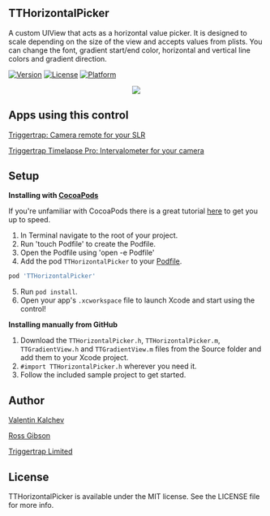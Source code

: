TTHorizontalPicker
-----
A custom UIView that acts as a horizontal value picker. It is designed to scale depending on the size of the view and accepts values from plists. You can change the font, gradient start/end color, horizontal and vertical line colors and gradient direction.
 
[![Version](https://img.shields.io/cocoapods/v/TTHorizontalPicker.svg?style=flat)](http://cocoapods.org/pods/TTHorizontalPicker)
[![License](https://img.shields.io/cocoapods/l/TTHorizontalPicker.svg?style=flat)](http://cocoapods.org/pods/TTHorizontalPicker)
[![Platform](https://img.shields.io/cocoapods/p/TTHorizontalPicker.svg?style=flat)](http://cocoapods.org/pods/TTHorizontalPicker)

<p align="center"><img src="https://github.com/TriggerTrap/TTHorizontalPicker/blob/master/pickers.gif"/></p>

Apps using this control
-----

<p align="left"><a href="https://itunes.apple.com/app/triggertrap-camera-remote/id517679831?mt=8"/>Triggertrap: Camera remote for your SLR</a></p>
<p align="left"><a href="https://itunes.apple.com/app/triggertrap-timelapse-pro/id946115908?ls=1&mt=8"/>Triggertrap Timelapse Pro: Intervalometer for your camera</a></p>

Setup
-----

**Installing with [CocoaPods](http://cocoapods.org)**

If you're unfamiliar with CocoaPods there is a great tutorial [here](http://www.raywenderlich.com/12139/introduction-to-cocoapods) to get you up to speed.

1. In Terminal navigate to the root of your project.
2. Run 'touch Podfile' to create the Podfile.
3. Open the Podfile using 'open -e Podfile'
4. Add the pod `TTHorizontalPicker` to your [Podfile](https://github.com/CocoaPods/CocoaPods/wiki/A-Podfile).
 
```ruby
pod 'TTHorizontalPicker'
```

5. Run `pod install`.
6. Open your app's `.xcworkspace` file to launch Xcode and start using the control!

**Installing manually from GitHub**

1.  Download the `TTHorizontalPicker.h`, `TTHorizontalPicker.m`, `TTGradientView.h` and `TTGradientView.m` files from the Source folder and add them to your Xcode project.
2.  `#import TTHorizontalPicker.h` wherever you need it.
3.  Follow the included sample project to get started.

Author
----- 
 
[Valentin Kalchev](https://github.com/Valentin-Kalchev)

[Ross Gibson](https://github.com/Ross-Gibson)

[Triggertrap Limited](https://github.com/TriggerTrap)

License
-----  

TTHorizontalPicker is available under the MIT license. See the LICENSE file for more info.
